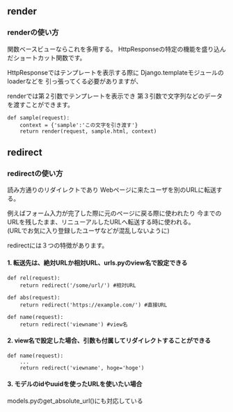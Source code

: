 ## render
### renderの使い方

関数ベースビューならこれを多用する。
HttpResponseの特定の機能を盛り込んだショートカット関数です。

HttpResponseではテンプレートを表示する際に
Django.templateモジュールのloaderなどを
引っ張ってくる必要がありますが、

renderでは第２引数でテンプレートを表示でき
第３引数で文字列などのデータを渡すことができます。

```
def sample(request):
    context = {'sample':'この文字を引き渡す'}
    return render(request, sample.html, context)
```


## redirect
### redirectの使い方	
    
読み方通りのリダイレクトであり	
Webページに来たユーザを別のURLに転送する。	
    
例えばフォーム入力が完了した際に元のページに戻る際に使われたり	
今までのURLを残したまま、リニューアルしたURLへ転送する時に使われる。	
(URLでお気に入り登録したユーザなどが混乱しないように)	
    
redirectには３つの特徴があります。	
    
#### 1. 転送先は、絶対URLか相対URL、urls.pyのview名で設定できる	

```
def rel(request):	
    return redirect('/some/url/') #相対URL	
    
def abs(request):	
    return redirect('https://example.com/') #直接URL	
    
def name(request):	
    return redirect('viewname') #view名	
```
 
#### 2. view名で設定した場合、引数も付属してリダイレクトすることができる	

```
def name(request):	
    ...	
    return redirect('viewname', hoge='hoge')	
```

#### 3. モデルのidやuuidを使ったURLを使いたい場合	

models.pyのget_absolute_url()にも対応している	
    

    
